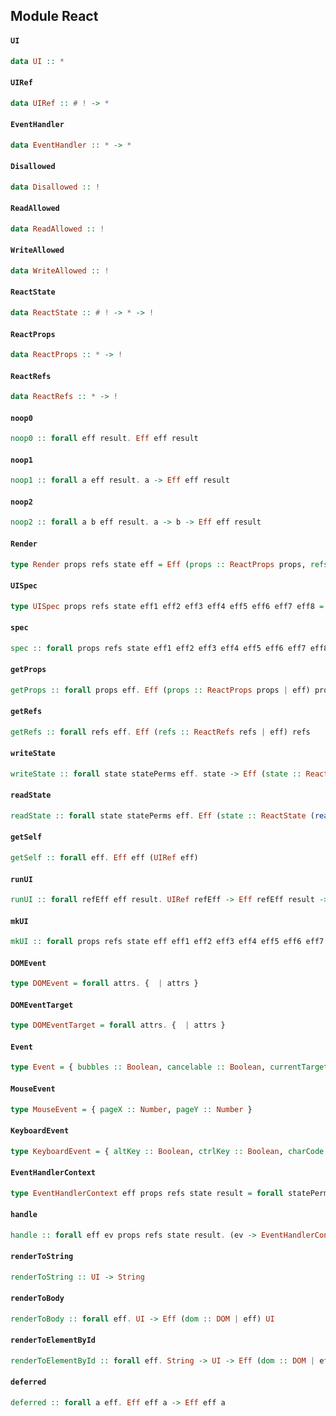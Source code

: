 ## Module React

#### `UI`

``` purescript
data UI :: *
```

#### `UIRef`

``` purescript
data UIRef :: # ! -> *
```

#### `EventHandler`

``` purescript
data EventHandler :: * -> *
```

#### `Disallowed`

``` purescript
data Disallowed :: !
```

#### `ReadAllowed`

``` purescript
data ReadAllowed :: !
```

#### `WriteAllowed`

``` purescript
data WriteAllowed :: !
```

#### `ReactState`

``` purescript
data ReactState :: # ! -> * -> !
```

#### `ReactProps`

``` purescript
data ReactProps :: * -> !
```

#### `ReactRefs`

``` purescript
data ReactRefs :: * -> !
```

#### `noop0`

``` purescript
noop0 :: forall eff result. Eff eff result
```

#### `noop1`

``` purescript
noop1 :: forall a eff result. a -> Eff eff result
```

#### `noop2`

``` purescript
noop2 :: forall a b eff result. a -> b -> Eff eff result
```

#### `Render`

``` purescript
type Render props refs state eff = Eff (props :: ReactProps props, refs :: Disallowed, state :: ReactState (read :: ReadAllowed) state | eff) UI
```

#### `UISpec`

``` purescript
type UISpec props refs state eff1 eff2 eff3 eff4 eff5 eff6 eff7 eff8 = { getInitialState :: Eff (props :: ReactProps props, state :: Disallowed, refs :: Disallowed | eff1) state, componentWillMount :: Eff (props :: ReactProps props, state :: ReactState (read :: ReadAllowed, write :: WriteAllowed) state, refs :: Disallowed | eff2) Unit, componentDidMount :: Eff (props :: ReactProps props, state :: ReactState (read :: ReadAllowed, write :: WriteAllowed) state, refs :: ReactRefs refs | eff3) Unit, componentWillReceiveProps :: props -> Eff (props :: ReactProps props, state :: ReactState (read :: ReadAllowed, write :: WriteAllowed) state, refs :: ReactRefs refs | eff4) Unit, shouldComponentUpdate :: props -> state -> Eff (props :: ReactProps props, state :: ReactState (read :: ReadAllowed, write :: WriteAllowed) state, refs :: ReactRefs refs | eff5) Boolean, componentWillUpdate :: props -> state -> Eff (props :: ReactProps props, state :: ReactState (read :: ReadAllowed, write :: WriteAllowed) state, refs :: ReactRefs refs | eff6) Unit, componentDidUpdate :: props -> state -> Eff (props :: ReactProps props, state :: ReactState (read :: ReadAllowed) state, refs :: ReactRefs refs | eff7) Unit, componentWillUnmount :: Eff (props :: ReactProps props, state :: ReactState (read :: ReadAllowed) state, refs :: ReactRefs refs | eff8) Unit }
```

#### `spec`

``` purescript
spec :: forall props refs state eff1 eff2 eff3 eff4 eff5 eff6 eff7 eff8. UISpec props refs state eff1 eff2 eff3 eff4 eff5 eff6 eff7 eff8
```

#### `getProps`

``` purescript
getProps :: forall props eff. Eff (props :: ReactProps props | eff) props
```

#### `getRefs`

``` purescript
getRefs :: forall refs eff. Eff (refs :: ReactRefs refs | eff) refs
```

#### `writeState`

``` purescript
writeState :: forall state statePerms eff. state -> Eff (state :: ReactState (read :: ReadAllowed, write :: WriteAllowed | statePerms) state | eff) state
```

#### `readState`

``` purescript
readState :: forall state statePerms eff. Eff (state :: ReactState (read :: ReadAllowed | statePerms) state | eff) state
```

#### `getSelf`

``` purescript
getSelf :: forall eff. Eff eff (UIRef eff)
```

#### `runUI`

``` purescript
runUI :: forall refEff eff result. UIRef refEff -> Eff refEff result -> Eff eff result
```

#### `mkUI`

``` purescript
mkUI :: forall props refs state eff eff1 eff2 eff3 eff4 eff5 eff6 eff7 eff8. UISpec props refs state eff1 eff2 eff3 eff4 eff5 eff6 eff7 eff8 -> Render props refs state eff -> props -> UI
```

#### `DOMEvent`

``` purescript
type DOMEvent = forall attrs. {  | attrs }
```

#### `DOMEventTarget`

``` purescript
type DOMEventTarget = forall attrs. {  | attrs }
```

#### `Event`

``` purescript
type Event = { bubbles :: Boolean, cancelable :: Boolean, currentTarget :: DOMEventTarget, defaultPrevented :: Boolean, eventPhase :: Number, isTrusted :: Boolean, nativeEvent :: DOMEvent, preventDefault :: {  } -> {  }, stopPropagation :: {  } -> {  }, target :: DOMEventTarget, timeStamp :: Number, eventType :: String }
```

#### `MouseEvent`

``` purescript
type MouseEvent = { pageX :: Number, pageY :: Number }
```

#### `KeyboardEvent`

``` purescript
type KeyboardEvent = { altKey :: Boolean, ctrlKey :: Boolean, charCode :: Number, key :: String, keyCode :: Number, locale :: String, location :: Number, metaKey :: Boolean, repeat :: Boolean, shiftKey :: Boolean, which :: Number }
```

#### `EventHandlerContext`

``` purescript
type EventHandlerContext eff props refs state result = forall statePerms. Eff (props :: ReactProps props, refs :: ReactRefs refs, state :: ReactState (read :: ReadAllowed, write :: WriteAllowed | statePerms) state | eff) result
```

#### `handle`

``` purescript
handle :: forall eff ev props refs state result. (ev -> EventHandlerContext eff props refs state result) -> EventHandler ev
```

#### `renderToString`

``` purescript
renderToString :: UI -> String
```

#### `renderToBody`

``` purescript
renderToBody :: forall eff. UI -> Eff (dom :: DOM | eff) UI
```

#### `renderToElementById`

``` purescript
renderToElementById :: forall eff. String -> UI -> Eff (dom :: DOM | eff) UI
```

#### `deferred`

``` purescript
deferred :: forall a eff. Eff eff a -> Eff eff a
```


